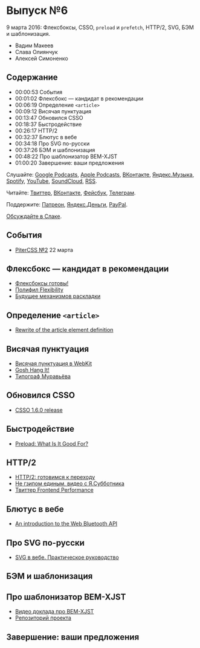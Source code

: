 # Выпуск №6

9 марта 2016: Флексбоксы, CSSO, `preload` и `prefetch`, HTTP/2, SVG, БЭМ и шаблонизация.

- Вадим Макеев
- Слава Олиянчук
- Алексей Симоненко

## Содержание

- 00:00:53 События
- 00:01:02 Флексбокс — кандидат в рекомендации
- 00:06:19 Определение `<article>`
- 00:09:12 Висячая пунктуация
- 00:13:47 Обновился CSSO
- 00:18:37 Быстродействие
- 00:26:17 HTTP/2
- 00:32:37 Блютус в вебе
- 00:34:18 Про SVG по-русски
- 00:37:26 БЭМ и шаблонизация
- 00:48:22 Про шаблонизатор BEM-XJST
- 01:00:20 Завершение: ваши предложения

Слушайте: [Google Podcasts](https://podcasts.google.com/?feed=aHR0cHM6Ly93ZWItc3RhbmRhcmRzLnJ1L3BvZGNhc3QvZmVlZC8), [Apple Podcasts](https://itunes.apple.com/podcast/id1080500016), [ВКонтакте](https://vk.com/podcasts-32017543), [Яндекс.Музыка](https://music.yandex.ru/album/6245956), [Spotify](https://open.spotify.com/show/3rzAcADjpBpXt73L0epTjV), [YouTube](https://www.youtube.com/playlist?list=PLMBnwIwFEFHcwuevhsNXkFTcadeX5R1Go), [SoundCloud](https://soundcloud.com/web-standards), [RSS](https://web-standards.ru/podcast/feed/).

Читайте: [Твиттер](https://twitter.com/webstandards_ru), [ВКонтакте](https://vk.com/webstandards_ru), [Фейсбук](https://www.facebook.com/webstandardsru), [Телеграм](https://t.me/webstandards_ru).

Поддержите: [Патреон](https://www.patreon.com/webstandards_ru), [Яндекс.Деньги](https://money.yandex.ru/to/41001119329753), [PayPal](https://www.paypal.me/pepelsbey).

[Обсуждайте в Слаке](http://slack.web-standards.ru/).

## События

- [PiterCSS №2](https://pitercss.timepad.ru/event/298243/) 22 марта

## Флексбокс — кандидат в рекомендации

- [Флексбоксы готовы!](http://css-live.ru/vecssti-s-polej/fleksboksy-gotovy.html)
- [Полифил Flexibility](https://github.com/jonathantneal/flexibility)
- [Будущее механизмов раскладки](https://youtu.be/ZEd7bEqe6iI)

## Определение `<article>`

- [Rewrite of the article element definition](http://stevefaulkner.github.io/article/)

## Висячая пунктуация

- [Висячая пунктуация в WebKit](https://twitter.com/grorgwork/status/705546895528034305)
- [Gosh Hang It!](https://github.com/liamdanger/gosh-hang-it)
- [Типограф Муравьёва](http://mdash.ru/)

## Обновился CSSO

- [CSSO 1.6.0 release](https://github.com/css/csso/releases/tag/v1.6.0)

## Быстродействие

- [Preload: What Is It Good For?](https://www.smashingmagazine.com/2016/02/preload-what-is-it-good-for/)

## HTTP/2

- [HTTP/2: готовимся к переходу](https://habrahabr.ru/company/selectel/blog/278167/)
- [Не гзипом единым, видео с Я.Субботника](https://youtu.be/n3gtj7veL3I?t=17670)
- [Твиттер Frontend Performance](https://twitter.com/perfception)

## Блютус в вебе

- [An introduction to the Web Bluetooth API](https://dev.opera.com/articles/web-bluetooth-intro/)

## Про SVG по-русски

- [SVG в вебе. Практическое руководство](https://svgontheweb.com/ru/)

## БЭМ и шаблонизация

## Про шаблонизатор BEM-XJST

- [Видео доклада про BEM-XJST](https://youtu.be/n3gtj7veL3I?t=21268)
- [Репозиторий проекта](https://github.com/bem/bem-xjst)

## Завершение: ваши предложения
